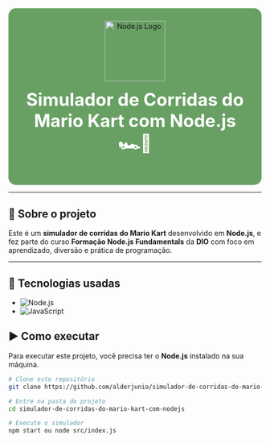 <div align="center" style="background-color:#68A063; padding:25px; border-radius:15px;">

  <img src="https://nodejs.org/static/images/logo.svg" alt="Node.js Logo" width="120"/>

  <h1 style="color:white; font-size:2.5em; margin-top:15px;">
    Simulador de Corridas do Mario Kart com Node.js 🏎️🍄
  </h1>

</div>

---

## 📖 Sobre o projeto

Este é um **simulador de corridas do Mario Kart** desenvolvido em **Node.js**, e fez parte do curso **Formação Node.js Fundamentals** da **DIO** com foco em aprendizado, diversão e prática de programação.

---

## 🚀 Tecnologias usadas

- ![Node.js](https://img.shields.io/badge/Node.js-68A063?style=for-the-badge&logo=node.js&logoColor=white)
- ![JavaScript](https://img.shields.io/badge/JavaScript-F7DF1E?style=for-the-badge&logo=javascript&logoColor=black)



## ▶️ Como executar

Para executar este projeto, você precisa ter o **Node.js** instalado na sua máquina.

```bash
# Clone este repositório
git clone https://github.com/alderjunio/simulador-de-corridas-do-mario-kart-com-nodejs.git

# Entre na pasta do projeto
cd simulador-de-corridas-do-mario-kart-com-nodejs

# Execute o simulador
npm start ou node src/index.js

